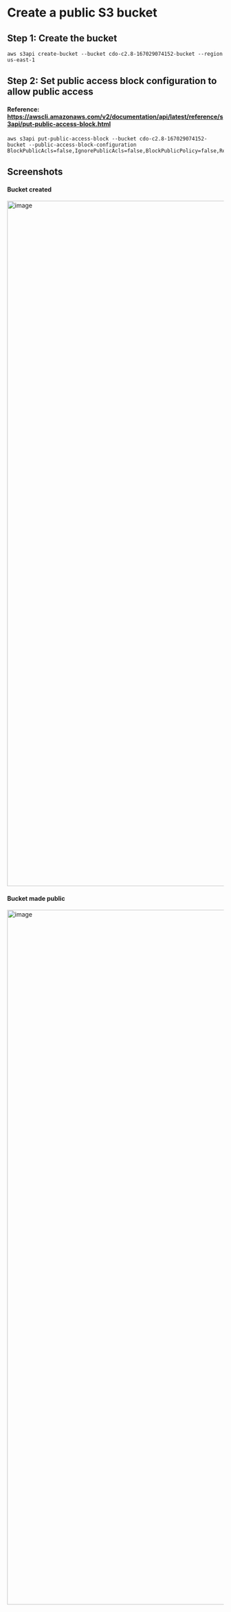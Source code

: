 # Create a public S3 bucket
## Step 1: Create the bucket
```
aws s3api create-bucket --bucket cdo-c2.8-167029074152-bucket --region us-east-1
```

## Step 2: Set public access block configuration to allow public access
#### Reference: https://awscli.amazonaws.com/v2/documentation/api/latest/reference/s3api/put-public-access-block.html
```
aws s3api put-public-access-block --bucket cdo-c2.8-167029074152-bucket --public-access-block-configuration BlockPublicAcls=false,IgnorePublicAcls=false,BlockPublicPolicy=false,RestrictPublicBuckets=false
```

## Screenshots
#### Bucket created
<img width="1591" alt="image" src="https://github.com/user-attachments/assets/0223467e-0ba0-4ff5-87bc-1b9d9b104879">

#### Bucket made public
<img width="1613" alt="image" src="https://github.com/user-attachments/assets/79dd30f0-0e00-4f93-b121-a90c5d76877e">
